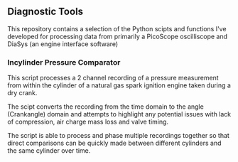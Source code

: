 ## Diagnostic Tools

This repository contains a selection of the Python scipts and functions I've developed for processing data from primarily a PicoScope oscilliscope and DiaSys (an engine interface software)

### Incylinder Pressure Comparator

This script processes a 2 channel recording of a pressure measurement from within the cylinder of a natural gas spark ignition engine taken during a dry crank. 
    
The scipt converts the recording from the time domain to the angle (Crankangle) domain and attempts to highlight any potential issues with lack of compression, air charge mass loss and valve timing. 

The script is able to process and phase multiple recordings together so that direct comparisons can be quickly made between different cylinders and the same cylinder over time. 